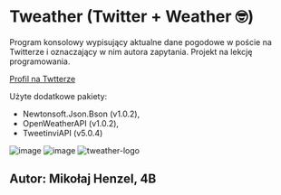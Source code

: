 # Tweather (Twitter + Weather 🤓)
Program konsolowy wypisujący aktualne dane pogodowe w poście na Twitterze i oznaczający w nim autora zapytania. Projekt na lekcję programowania.

[Profil na Twtterze](https://twitter.com/Tweather_Henzel)

Użyte dodatkowe pakiety:
- Newtonsoft.Json.Bson (v1.0.2),
- OpenWeatherAPI (v1.0.2),
- TweetinviAPI (v5.0.4)

![image](https://user-images.githubusercontent.com/50414544/203462967-ba9c0032-494a-469e-ba17-705a1a366892.png)
![image](https://user-images.githubusercontent.com/50414544/203462997-0b89fc17-a42f-4228-8643-c1ac47e88f02.png)
![tweather-logo](https://user-images.githubusercontent.com/50414544/203463253-33bb2f44-9a61-4585-b8ec-8a5dabac3f53.png)

## Autor: Mikołaj Henzel, 4B
